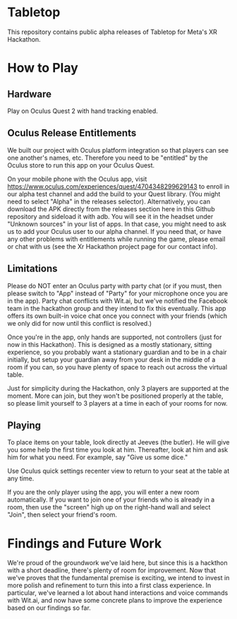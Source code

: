 # Tabletop
This repository contains public alpha releases of Tabletop for Meta's XR Hackathon.

# How to Play
## Hardware
Play on Oculus Quest 2 with hand tracking enabled.

## Oculus Release Entitlements
We built our project with Oculus platform integration so that players can see one another's names, etc. Therefore you need to be "entitled" by the Oculus store to run this app on your Oculus Quest.

On your mobile phone with the Oculus app, visit https://www.oculus.com/experiences/quest/4704348299629143 to enroll in our alpha test channel and add the build to your Quest library. (You might need to select "Alpha" in the releases selector). Alternatively, you can download the APK directly from the releases section here in this Github repository and sideload it with adb. You will see it in the headset under "Unknown sources" in your list of apps. In that case, you might need to ask us to add your Oculus user to our alpha channel. If you need that, or have any other problems with entitlements while running the game, please email or chat with us (see the Xr Hackathon project page for our contact info).

## Limitations
Please do NOT enter an Oculus party with party chat (or if you must, then please switch to "App" instead of "Party" for your microphone once you are in the app). Party chat conflicts with Wit.ai, but we've notified the Facebook team in the hackathon group and they intend to fix this eventually. This app offers its own built-in voice chat once you connect with your friends (which we only did for now until this conflict is resolved.)

Once you're in the app, only hands are supported, not controllers (just for now in this Hackathon). This is designed as a mostly stationary, sitting experience, so you probably want a stationary guardian and to be in a chair initially, but setup your guardian away from your desk in the middle of a room if you can, so you have plenty of space to reach out across the virtual table.

Just for simplicity during the Hackathon, only 3 players are supported at the moment. More can join, but they won't be positioned properly at the table, so please limit yourself to 3 players at a time in each of your rooms for now.

## Playing
To place items on your table, look directly at Jeeves (the butler). He will give you some help the first time you look at him. Thereafter, look at him and ask him for what you need. For example, say "Give us some dice."

Use Oculus quick settings recenter view to return to your seat at the table at any time.

If you are the only player using the app, you will enter a new room automatically. If you want to join one of your friends who is already in a room, then use the "screen" high up on the right-hand wall and select "Join", then select your friend's room.

# Findings and Future Work
We're proud of the groundwork we've laid here, but since this is a hackthon with a short deadline, there's plenty of room for improvement. Now that we've proves that the fundamental premise is exciting, we intend to invest in more polish and refinement to turn this into a first class experience. In particular, we've learned a lot about hand interactions and voice commands with Wit.ai, and now have some concrete plans to improve the experience based on our findings so far.
